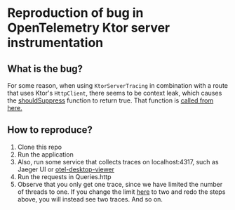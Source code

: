 
# Reproduction of bug in OpenTelemetry Ktor server instrumentation

## What is the bug?

For some reason, when using `KtorServerTracing` in combination with a route that uses Ktor's `HttpClient`,
there seems to be context leak, which causes the [shouldSuppress](https://github.com/open-telemetry/opentelemetry-java-instrumentation/blob/955470a63a49c035b426cb6b52e98a5fb67d1e2a/instrumentation-api/src/main/java/io/opentelemetry/instrumentation/api/instrumenter/Instrumenter.java#L111) function to return true.
That function is [called from here.](https://github.com/open-telemetry/opentelemetry-java-instrumentation/blob/955470a63a49c035b426cb6b52e98a5fb67d1e2a/instrumentation/ktor/ktor-2.0/library/src/main/kotlin/io/opentelemetry/instrumentation/ktor/v2_0/server/KtorServerTracing.kt#L89)
## How to reproduce?

1. Clone this repo
2. Run the application
3. Also, run some service that collects traces on localhost:4317, such as Jaeger UI or [otel-desktop-viewer](https://github.com/CtrlSpice/otel-desktop-viewer)
4. Run the requests in Queries.http
5. Observe that you only get one trace, since we have limited the number of threads to one. If you change the limit [here](https://github.com/LangdalP/ktor-otel-debug/blob/main/build.gradle.kts#L24) to two and redo the steps above, you will instead see two traces. And so on.

